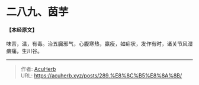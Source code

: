 # 二八九、茵芋


#### 【本经原文】
味苦，温，有毒。治五臓邪气，心腹寒热，羸瘦，如疟状，发作有时，诸关节风湿痹痛，生川谷。

---

> 作者: [AcuHerb](https://acuherb.xyz)  
> URL: https://acuherb.xyz/posts/289.%E8%8C%B5%E8%8A%8B/  

